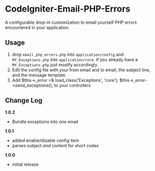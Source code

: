 # CodeIgniter-Email-PHP-Errors


A configurable drop-in customization to email yourself PHP errors encountered in your application.

## Usage

1. drop ```email_php_errors.php``` into ```application/config``` and ```MY_Exceptions.php``` into ```application/core```. If you already have a ```MY_Exceptions.php``` just modify accordingly.
2. Edit the config file with your from email and to email, the subject line, and the message template.
3. Add $this->_error =& load_class('Exceptions', 'core'); $this->_error->send_exceptions(); to your controllers

## Change Log

**1.0.2**
* Bundle exceptions into one email

**1.0.1**

* added enable/disable config item
* parses subject *and* content for short codes

**1.0.0**

* initial release
